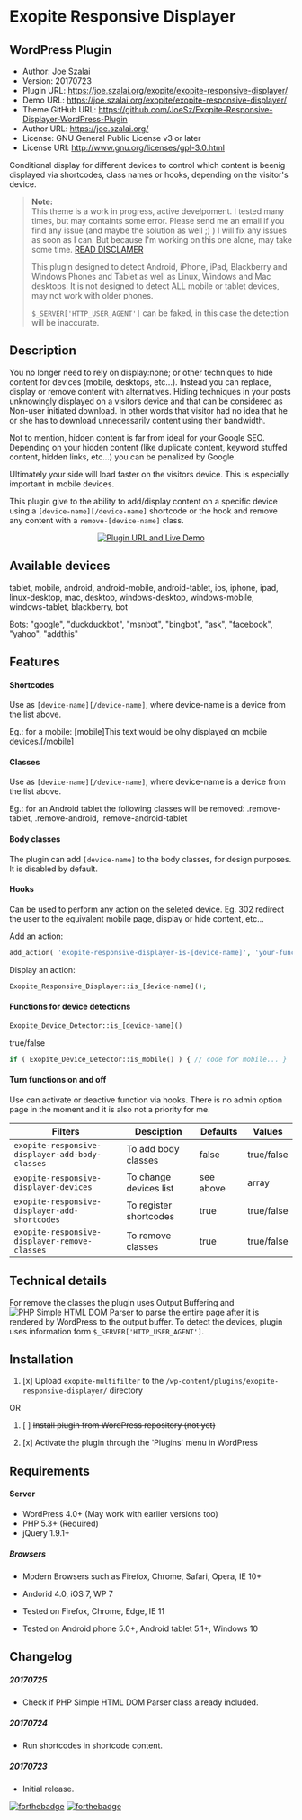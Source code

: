 # Exopite Responsive Displayer
## WordPress Plugin

- Author: Joe Szalai
- Version: 20170723
- Plugin URL: https://joe.szalai.org/exopite/exopite-responsive-displayer/
- Demo URL: https://joe.szalai.org/exopite/exopite-responsive-displayer/
- Theme GitHub URL: https://github.com/JoeSz/Exopite-Responsive-Displayer-WordPress-Plugin
- Author URL: https://joe.szalai.org/
- License: GNU General Public License v3 or later
- License URI: http://www.gnu.org/licenses/gpl-3.0.html

Conditional display for different devices to control which content is beenig displayed via shortcodes, class names or hooks, depending on the visitor's device.

> **Note:** <br>
> This theme is a work in progress, active develpoment. I tested many times, but may containts some error. Please send me an email if you find any issue (and maybe the solution as well ;) )
> I will fix any issues as soon as I can. But because I'm working on this one alone, may take some time.
> [READ DISCLAMER](https://joe.szalai.org/disclaimer/)
>
> This plugin designed to detect Android, iPhone, iPad, Blackberry and Windows Phones and Tablet as well as Linux, Windows and Mac desktops. It is not designed to detect ALL mobile or tablet devices, may not work with older phones.
>
> `$_SERVER['HTTP_USER_AGENT']` can be faked, in this case the detection will be inaccurate.

## Description

You no longer need to rely on display:none; or other techniques to hide content for devices (mobile, desktops, etc...). Instead you can replace, display or remove content with alternatives. Hiding techniques in your posts unknowingly displayed on a visitors device and that can be considered as Non-user initiated download. In other words that visitor had no idea that he or she has to download unnecessarily content using their bandwidth.

Not to mention, hidden content is far from ideal for your Google SEO. Depending on your hidden content (like duplicate content, keyword stuffed content, hidden links, etc...) you can be penalized by Google.

Ultimately your side will load faster on the visitors device. This is especially important in mobile devices.

This plugin give to the ability to add/display content on a specific device using a `[device-name][/device-name]` shortcode or the hook and remove any content with a `remove-[device-name]` class.

<p align="center">
    <a href="https://joe.szalai.org/exopite/exopite-responsive-displayer/" rel="Plugin URL and Live Demo"><img src="https://joe.szalai.org/wp-content/uploads/2017/07/plugin_live_demo.png" alt="Plugin URL and Live Demo"></a>
</p>

## Available devices

tablet, mobile, android, android-mobile, android-tablet, ios, iphone, ipad, linux-desktop, mac, desktop, windows-desktop, windows-mobile, windows-tablet, blackberry, bot

Bots: "google", "duckduckbot", "msnbot", "bingbot", "ask", "facebook", "yahoo", "addthis"

## Features

#### Shortcodes
Use as `[device-name][/device-name]`, where device-name is a device from the list above.

Eg.: for a mobile: [mobile]This text would be olny displayed on mobile devices.[/mobile]

#### Classes
Use as `[device-name][/device-name]`, where device-name is a device from the list above.

Eg.: for an Android tablet the following classes will be removed: .remove-tablet, .remove-android, .remove-android-tablet

#### Body classes
The plugin can add `[device-name]` to the body classes, for design purposes. It is disabled by default.

#### Hooks
Can be used to perform any action on the seleted device. Eg. 302 redirect the user to the equivalent mobile page, display or hide content, etc...

Add an action:
```php
add_action( 'exopite-responsive-displayer-is-[device-name]', 'your-function' );
```
Display an action:
```php
Exopite_Responsive_Displayer::is_[device-name]();
```

#### Functions for device detections
```php
Exopite_Device_Detector::is_[device-name]()
```
true/false

```php
if ( Exopite_Device_Detector::is_mobile() ) { // code for mobile... }
```

#### Turn functions on and off
Use can activate or deactive function via hooks. There is no admin option page in the moment and it is also not a priority for me.

| Filters                                       | Desciption              | Defaults  | Values     |
| --------------------------------------------- | ------------------------|-----------|------------|
| `exopite-responsive-displayer-add-body-classes` |  To add body classes    | false     | true/false |
| `exopite-responsive-displayer-devices`          |  To change devices list | see above | array      |
| `exopite-responsive-displayer-add-shortcodes`   |  To register shortcodes | true      | true/false |
| `exopite-responsive-displayer-remove-classes`   |  To remove classes      | true      | true/false |

## Technical details

For remove the classes the plugin uses Output Buffering and ![PHP Simple HTML DOM Parser](http://simplehtmldom.sourceforge.net/) to parse the entire page after it is rendered by WordPress to the output buffer.
To detect the devices, plugin uses information form `$_SERVER['HTTP_USER_AGENT']`.

## Installation

1. [x] Upload `exopite-multifilter` to the `/wp-content/plugins/exopite-responsive-displayer/` directory

OR

1. [ ] ~~Install plugin from WordPress repository (not yet)~~

2. [x] Activate the plugin through the 'Plugins' menu in WordPress

## Requirements

#### Server

* WordPress 4.0+ (May work with earlier versions too)
* PHP 5.3+ (Required)
* jQuery 1.9.1+

##### Browsers

* Modern Browsers such as Firefox, Chrome, Safari, Opera, IE 10+
* Andorid 4.0, iOS 7, WP 7

* Tested on Firefox, Chrome, Edge, IE 11
* Tested on Android phone 5.0+, Android tablet 5.1+, Windows 10

## Changelog

##### 20170725
* Check if PHP Simple HTML DOM Parser class already included.

##### 20170724
* Run shortcodes in shortcode content.

##### 20170723
* Initial release.

[![forthebadge](http://forthebadge.com/images/badges/built-by-developers.svg)](http://forthebadge.com) [![forthebadge](http://forthebadge.com/images/badges/for-you.svg)](http://forthebadge.com)
